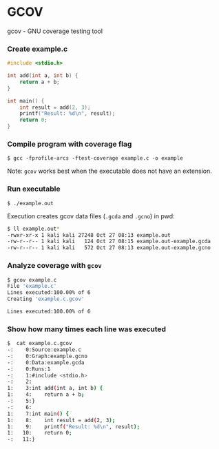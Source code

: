 # GCOV

gcov - GNU coverage testing tool

### Create example.c
```c
#include <stdio.h>

int add(int a, int b) {
    return a + b;
}

int main() {
    int result = add(2, 3);
    printf("Result: %d\n", result);
    return 0;
}
```

### Compile program with coverage flag
`$ gcc -fprofile-arcs -ftest-coverage example.c -o example`

Note: `gcov` works best when the executable does not have an extension.

### Run executable
`$ ./example.out`

Execution creates gcov data files (`.gcda` and `.gcno`) in pwd:

```bash
$ ll example.out*
-rwxr-xr-x 1 kali kali 27248 Oct 27 08:13 example.out
-rw-r--r-- 1 kali kali   124 Oct 27 08:15 example.out-example.gcda
-rw-r--r-- 1 kali kali   572 Oct 27 08:13 example.out-example.gcno
```

### Analyze coverage with `gcov`
```bash
$ gcov example.c
File 'example.c'
Lines executed:100.00% of 6
Creating 'example.c.gcov'

Lines executed:100.00% of 6
```

### Show how many times each line was executed
```bash
$  cat example.c.gcov
-:    0:Source:example.c
-:    0:Graph:example.gcno
-:    0:Data:example.gcda
-:    0:Runs:1
-:    1:#include <stdio.h>
-:    2:
1:    3:int add(int a, int b) {
1:    4:    return a + b;
-:    5:}
-:    6:
1:    7:int main() {
1:    8:    int result = add(2, 3);
1:    9:    printf("Result: %d\n", result);
1:   10:    return 0;
-:   11:}
```
